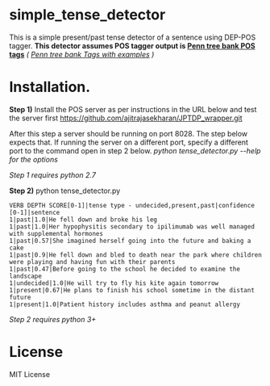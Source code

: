 # simple_tense_detector
This is a simple present/past tense detector of a sentence using DEP-POS tagger. 
**This detector assumes POS tagger output is [Penn tree bank POS tags](https://www.ling.upenn.edu/courses/Fall_2003/ling001/penn_treebank_pos.html)**   *( [Penn tree bank Tags with examples](https://www.sketchengine.eu/penn-treebank-tagset/) )*

# Installation.

**Step 1)** Install the POS server as per instructions in the URL below and test the server first
https://github.com/ajitrajasekharan/JPTDP_wrapper.git

After this step a server should be running on port 8028. The step below expects that. If running the server on  a different port, specify a different port to the command open in step 2 below. *python tense_detector.py --help for the options*

*Step 1 requires python 2.7*

**Step 2)** python tense_detector.py

```
VERB DEPTH SCORE[0-1]|tense type - undecided,present,past|confidence [0-1]|sentence
1|past|1.0|He fell down and broke his leg
1|past|1.0|Her hypophysitis secondary to ipilimumab was well managed with supplemental hormones
1|past|0.57|She imagined herself going into the future and baking a cake
1|past|0.9|He fell down and bled to death near the park where children were playing and having fun with their parents
1|past|0.47|Before going to the school he decided to examine the landscape
1|undecided|1.0|He will try to fly his kite again tomorrow
1|present|0.67|He plans to finish his school sometime in the distant future
1|present|1.0|Patient history includes asthma and peanut allergy
```

*Step 2 requires python 3+*



# License
MIT License
